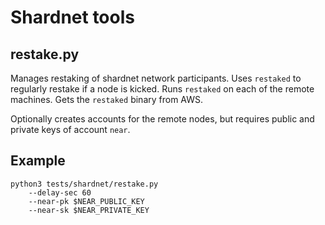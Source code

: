 # Shardnet tools

## restake.py

Manages restaking of shardnet network participants. Uses `restaked` to regularly restake if a node is kicked.
Runs `restaked` on each of the remote machines. Gets the `restaked` binary from AWS.

Optionally creates accounts for the remote nodes, but requires public and private keys of account `near`.

## Example

```
python3 tests/shardnet/restake.py
    --delay-sec 60
    --near-pk $NEAR_PUBLIC_KEY
    --near-sk $NEAR_PRIVATE_KEY
```
